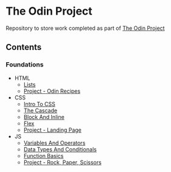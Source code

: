 # The Odin Project

Repository to store work completed as part of [The Odin Project](https://www.theodinproject.com/)

## Contents

### Foundations

- HTML
  - [Lists](./01-foundations/01-html-foundations/01-lists/)
  - [Project - Odin Recipes](./01-foundations/01-html-foundations/02-project_odin-recipes/)
- CSS
  - [Intro To CSS](./01-foundations/02-css-foundations/01-intro-to-css/)
  - [The Cascade](./01-foundations/02-css-foundations/02-the-cascade/)
  - [Block And Inline](./01-foundations/02-css-foundations/03-block-and-inline/)
  - [Flex](./01-foundations/02-css-foundations/04-flex/)
  - [Project - Landing Page](./01-foundations/02-css-foundations/05-project_landing-page/)
- JS
  - [Variables And Operators](./01-foundations/03-js-foundations/01-variables-and-operators/)
  - [Data Types And Conditionals](./01-foundations/03-js-foundations/02-data-types-and-conditionals/)
  - [Function Basics](./01-foundations/03-js-foundations/03-function-basics/)
  - [Project - Rock, Paper, Scissors](./01-foundations/03-js-foundations/04-project_rock-paper-scissors/)
